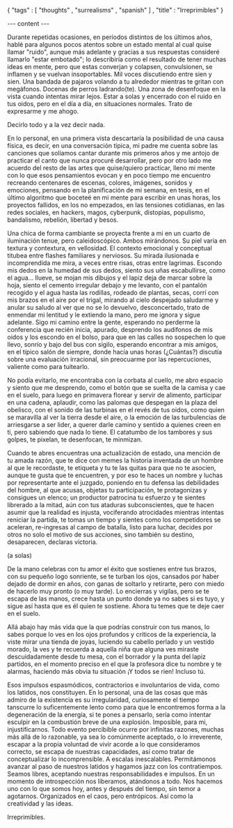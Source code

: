 { "tags" : [
    "thoughts"
  , "surrealisms"
  , "spanish"
  ]
, "title" : "Irreprimibles"
}

--- content ---

Durante repetidas ocasiones, en períodos distintos de los últimos años, hablé para algunos pocos atentos sobre un estado mental al cual quise llamar "ruido", aunque más adelante y gracias a sus respuestas consideré llamarlo "estar embotado"; lo describiría como el resultado de tener muchas ideas en mente, pero que estas converjan y colapsen, convulsionen, se inflamen y se vuelvan insoportables. Mil voces discutiendo entre sien y sien. Una bandada de pajaros volando a tu alrededor mientras te gritan con megáfonos. Docenas de perros ladrando(te). Una zona de desenfoque en la vista cuando intentas mirar lejos. Estar a solas y encerrado con el ruido en tus oidos, pero en el día a día, en situaciones normales.
Trato de expresarme y me ahogo.

Decirlo todo y a la vez decir nada.

En lo personal, en una primera vista descartaría la posibilidad de una causa física, es decir, en una conversación típica, mi padre me cuenta sobre las canciones que solíamos cantar durante mis primeros años y me antojo de practicar el canto que nunca procuré desarrollar, pero por otro lado me acuerdo del resto de las artes que quise/quiero practicar, lleno mi mente con lo que esos pensamientos evocan y en poco tiempo me encuentro recreando centenares de escenas, colores, imágenes, sonidos y emociones, pensando en la planificación de mi semana, en tesis, en el último algoritmo que boceteé en mi mente para escribir en unas horas, los proyectos fallidos, en los no empezados, en las tensiones cotidianas, en las redes sociales, en hackers, magos, cyberpunk, distopias, populismo, bandalismo, rebelión, libertad y besos. 

Una chica de forma cambiante se proyecta frente a mi en un cuarto de iluminación tenue, pero caleidoscópico. Ambos mirándonos. Su piel varía en textura y contextura, en vellosidad. El contexto emocional y conceptual titubea entre flashes familiares y nerviosos. Su mirada ilusionada e incomprendida me mira, a veces entre risas, otras entre lagrimas. Escondo mis dedos en la humedad de sus dedos, siento sus uñas escabullirse, como el agua... llueve, se mojan mis dibujos y el lapiz deja de marcar sobre la hoja, siento el cemento irregular debajo y me levanto, con el pantalón recogido y el agua hasta las rodillas, rodeado de plantas, secas, corrí con mis brazos en el aire por el trigal, mirando al cielo despejado saludarme y anular su saludo al ver que no se lo devuelvo, desconcertado, trato de enmendar mi lentitud y le extiendo la mano, pero me ignora y sigue adelante. Sigo mi camino entre la gente, esperando no perderme la conferencia que recién inicia, apurado, desprendo los audifonos de mis oidos y los escondo en el bolso, para que en las calles no sospechen lo que llevo, sonrío y bajo del bus con sigilo, esperando encontrar a mis amigos, en el típico salón de siempre, donde hacía unas horas (¿Cuántas?) discutía sobre una evaluación irracional, sin preocuarme por las repercuciones, valiente como para tuitearlo.

No podía evitarlo, me encontraba con la corbata al cuello, me abro espacio y siento que me desprendo, como el botón que se suelta de la camisa y cae en el suelo, para luego en primavera florear y servir de alimento, participar en una cadena, aplaudir, como las palomas que despegan en la plaza del obelisco, con el sonido de las turbinas en el revés de tus oidos, como quien se maravilla al ver la tierra desde el aire, o la emoción de las turbulencias de arriesgarse a ser lider, a querer darle camino y sentido a quienes creen en ti, pero sabiendo que nada lo tiene. El catatumbo de los tambores y sus golpes, te pixelan, te desenfocan, te minmizan.

Cuando te abres encuentras una actualización de estado, una mención de tu amada razón, que te dice con memes la historia inventada de un hombre al que le recordaste, te etiqueta y tu te las quitas para que no te asocien, aunque te gusta que te encuentren, y por eso te haces un nombre y luchas por representarte ante el juzgado, poniendo en tu defensa las debilidades del hombre, al que acusas, objetas tu participación, te protagonizas y consigues un elenco; un productor patrocina tu esfuerzo y te sientes librerado a la mitad, aún con tus ataduras subconscientes, que te hacen asumir que la realidad es injusta, vociferando atrocidades mientras intentas reniciar la partida, te tomas un tiempo y sientes como los competidores se aceleran, re-ingresas al campo de batalla, listo para luchar, decides por otros no solo el motivo de sus acciones, sino también su destino, desaparecen, declaras victoria.

(a solas)

De la mano celebras con tu amor el éxito que sostienes entre tus brazos, con su pequeño logo sonriente, se te turban los ojos, cansados por haber dejado de dormir en años, con ganas de soltarlo y retirarte, pero con miedo de hacerlo muy pronto (o muy tarde). Lo encierras y vigilas, pero se te escapa de las manos, crece hasta un punto donde ya no sabes si es tuyo, y sigue así hasta que es él quien te sostiene. Ahora tu temes que te deje caer en el suelo.

Allá abajo hay más vida que la que podrías construir con tus manos, lo sabes porque lo ves en los ojos profundos y críticos de la experiencia, la viste mirar una tienda de joyas, luciendo su cabello perlado y un vestido morado, la ves y te recuerda a aquella niña que alguna ves miraste descuidadamente desde tu mesa, con el borrador y la punta del lapiz partidos, en el momento preciso en el que la profesora dice tu nombre y te alarmas, haciendo más obvia tu situación ¡Y todos se rien! Incluso tú.


Esos impulsos espasmódicos, contractorios e involuntarios de vida, como los latidos, nos constituyen. En lo personal, una de las cosas que más admiro de la existencia es su irregularidad, curiosamente el tiempo tanscurre lo suficentemente lento como para que le encontremos forma a la degeneración de la energía, si te pones a pensarlo, sería como intentar esculpir en la combustión breve de una explosión. Imposible, para mi, injustificarnos. Todo evento percibible ocurre por infinitas razones, muchas más allá de lo razonable, ya sea lo comúnmente aceptado, o lo irreverente, escapar a la propia voluntad de vivir acorde a lo que consideramos correcto, se escapa de nuestras capacidades, así como tratar de conceptualizar lo incomprensible. A escalas inescalables. Permitámonos avanzar al paso de nuestros latidos y hagamos jazz con los contratiempos. Seamos libres, aceptando nuestras responsabilidades e impulsos. En un momento de introspección nos liberamos, atándonos a todo. Nos hacemos uno con lo que somos hoy, antes y después del tiempo, sin temor a agotarnos. Organizados en el caos, pero entrópicos.
Así como la creatividad y las ideas.

Irreprimibles.
